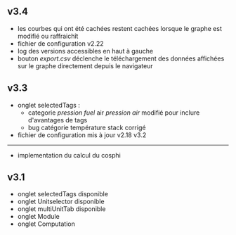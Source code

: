 v3.4
----
- les courbes qui ont été cachées restent cachées lorsque le graphe est modifié ou raffraichît
- fichier de configuration v2.22
- log des versions accessibles en haut à gauche
- bouton *export.csv* déclenche le téléchargement des données affichées sur le graphe directement depuis le navigateur  

v3.3
----
- onglet selectedTags :
  - categorie *pression fuel* air *pression air*  modifié pour inclure d'avantages de tags
  - bug catégorie température stack corrigé  
- fichier de configuration mis à jour v2.18
v3.2
----
- implementation du calcul du cosphi

v3.1
----
- onglet selectedTags disponible
- onglet Unitselector disponible
- onglet multiUnitTab disponible
- onglet Module
- onglet Computation
